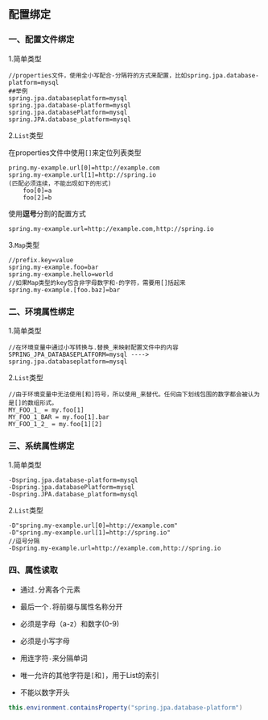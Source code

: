 ## 配置绑定

### 一、配置文件绑定

1.简单类型

```properties
//properties文件，使用全小写配合-分隔符的方式来配置，比如spring.jpa.database-platform=mysql
##举例
spring.jpa.databaseplatform=mysql
spring.jpa.database-platform=mysql
spring.jpa.databasePlatform=mysql
spring.JPA.database_platform=mysql
```

2.`List`类型

在properties文件中使用`[]`来定位列表类型

```properties
pring.my-example.url[0]=http://example.com
spring.my-example.url[1]=http://spring.io
(匹配必须连续，不能出现如下的形式)
    foo[0]=a
    foo[2]=b
```

使用**逗号**分割的配置方式

```properties
spring.my-example.url=http://example.com,http://spring.io
```

3.`Map`类型

```properties
//prefix.key=value
spring.my-example.foo=bar
spring.my-example.hello=world
//如果Map类型的key包含非字母数字和-的字符，需要用[]括起来
spring.my-example.[foo.baz]=bar
```

### 二、环境属性绑定

1.简单类型

```properties
//在环境变量中通过小写转换与.替换_来映射配置文件中的内容
SPRING_JPA_DATABASEPLATFORM=mysql ---->
spring.jpa.databaseplatform=mysql
```

2.`List`类型

```properties
//由于环境变量中无法使用[和]符号，所以使用_来替代。任何由下划线包围的数字都会被认为是[]的数组形式。
MY_FOO_1_ = my.foo[1]
MY_FOO_1_BAR = my.foo[1].bar
MY_FOO_1_2_ = my.foo[1][2]
```

### 三、系统属性绑定

1.简单类型

```Properties
-Dspring.jpa.database-platform=mysql
-Dspring.jpa.databasePlatform=mysql
-Dspring.JPA.database_platform=mysql
```

2.`List`类型

```properties
-D"spring.my-example.url[0]=http://example.com"
-D"spring.my-example.url[1]=http://spring.io"
//逗号分隔
-Dspring.my-example.url=http://example.com,http://spring.io
```

### 四、属性读取

- 通过`.`分离各个元素

- 最后一个`.`将前缀与属性名称分开

- 必须是字母（a-z）和数字(0-9)

- 必须是小写字母

- 用连字符`-`来分隔单词

- 唯一允许的其他字符是`[`和`]`，用于List的索引

- 不能以数字开头


```java
this.environment.containsProperty("spring.jpa.database-platform")
```

  